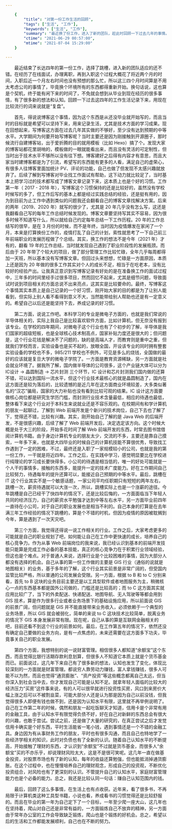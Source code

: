 ```yaml
---

    {
        "title": "对第一份工作生活的回顾",
        "tags": ["生活", "工作"],
        "keywords": ["生活", "工作"],
        "summary": "最近换了份工作，进入了新的团队，趁此时回顾一下过去几年的事情。",
        "ctime": "2021-06-29 00:57:00",
        "mtime": "2021-07-04 15:29:00"
    }

---
```


　　最近结束了长达四年的第一份工作，选择了跳槽，进入新的团队适应的还不错。在经历了在线面试，办理离职，再到入职这个过程大概花了将近两个月的时间，入职后近一个月左右时间也没有预想的那么忙，所以这三四个月时间算是不用太考虑公司的事情了，毕竟换个环境所有的东西都得重新开始。换句话说，这也算是个契机，终于能有闲下来的时间了，不免就会想到从毕业到现在经历的很多事情，有了很多新的想法和认知。回顾一下过去这四年的工作生活记录下来，用现在比较流行的词来说就是“复盘”。

　　首先，得说说博客这个事情，因为这个东西是从还没毕业就开始写的，而且当时的目标就是希望可以坚持下来，用来记录生活，尤其是技术方面的学习成果。现在回想起来，写博客这方面在过去几年其实做的不够好，至少没有达到预期的中等水平。大学期间为何要开始写博客呢？当时主要还是因为刚接触到开源圈子，那时候流行自建博客站，出于爱折腾的目的就用模板（比如 Hexo）搞了个。发现大家的博客站都花里胡哨的，模板做的一眼就能看出来，而且没有灵活的可定制性，但当时出于技术水平不够所以没有往下想。博客建好之后得有内容才有意思，而且大家当时建博客都是为了引流，希望写的东西能有更多的人看，满足自己的虚荣心，有很多人往博客里面加统计 PV、评论的功能，自己也做了但发现不太感兴趣就放弃了。后续了解到写博客对毕业找工作面试有帮助，这下动力就比较足了，当时基本上把学习过的技术都写成了博客文章记录下来，这本质上也是个好的习惯。工作第一年（ 2017 - 2018 年），写博客这个习惯保持的还是比较好的，虽然没有学校时候写的多了，但工作后写的基本上都是经过实践总结的经验，还是挺有用的，因为到目前为止工作中遇到类似的问题我还会翻看自己的博客文章找解决方案。后来的两年（2019、2020 年）就写的很少了，尤其是 20 年几乎没有怎么写，这还是我翻看自己写的每年工作总结时候发现的。博客文章要坚持写其实不容易，因为很多时候不知道写什么，所以就给自己约定每年总结一下工作历程。20 年的工作总结写的很早，是在 3 月份的时候，而不是年终，当时因为疫情爆发在家闲了一个月，本来是打算换份工作的，疫情打乱了自己的计划，索性就思考了一下自己前三年前端职业的发展历程做了个总结。其实，换工作的想法不是今年（2021 年）才有的，翻看 19 年的工作总结，当时就发现自己遇到了职业阶段性的发展瓶颈。而后由于 20 年带了个较大的项目，做了部分管理工作比较忙碌，全年几乎每周都得加一天班，所以基本没有写博客文章。但回过头来想想，忙碌是一方面原因，本质上还是因为 20 年做的很多工作其实对个人的成长不足，相当于在吃老本，没有比较好的经验产出。让我真正意识到写博客记录有好处的是在准备换工作的面试过程中，三年多的时间里经手过很多项目，然而回忆不起来，尤其是细节问题，导致面试时说到项目相关的方面总说不出来亮点，这其实是比较要命的。最终，写博客这个事情其实本质上是自己记录的一个好习惯，刚开始大家的目的都是为了让别人能看到，但实际上别人看不看得到意义不大，当然能带给别人帮助也还是有一定意义的。希望自己以后还是能坚持下去，养成记录的好习惯。

　　第二方面，说说工作吧。本科学习的专业是微电子方面的，也就是我们常说的半导体相关的，实际上我自己是比较喜欢软件方面，比如计算机，但无奈没有报到该专业。在学校的四年期间，对微电子这个行业也有了个初步的了解，半导体是我们国家的超级短板，也是全球核心技术制高点，国家补贴力度还是很大的；但问题是，这个行业花钱是解决不了问题的，缺的是高端人才，而教育则是重中之重，但就我们学校而言，实验设备也是买不起的，放眼全国，开设该专业的同时拥有整套实验设备的学校也不多，985/211 学校也不例外，可见是多么的烧钱，全国做的最好的应该就是复旦大学的微电子学院了。一方面是教育资源稀缺，另一方面就是社会就业环境了。据我所了解，国内做半导体的公司很多，这个产业链大体可以分为 IC设计 -> 晶圆制造 -> 芯片封测 三个环节，IC 设计和芯片封测我们国内做的还算不错，可以达到国际一流水平，但这个行业技术最核心的就是晶圆制造了，国内在这方面还是较为落后的，比较遗憾的是近几年在这方面商业环境较差，大多类似著名的“汉芯”骗局，国家的大力补贴也没有看到比较可观的结果。IC 设计这方面要做核心岗位都是研究生学历门槛，而封测行业技术含量最低，相应的待遇也最低，整体看下来这个行业对于本科生来说就业还是不容乐观的。在校期间有和学计算机的朋友一起聊过，了解到 Web 前端开发是个新兴的技术岗位，自己下去也了解了下，觉得还不错，比较有兴趣。其实，刚开始自己了解的是 Java Web 的后端开发，不是很感兴趣，后续了解了 Web 前端开发后，决定选定该方向。这个时候大概是处于大三的阶段，开始多花时间了解 Web 前端开发的东西，时常去图书馆借阅计算机书籍。由于身边计算机专业的朋友太少，交流的不多，主要还是靠自己摸索，一年多下来，也就是大四毕业的时候自己的计算机技能不算很优秀，导致找工作遇到了一定的困难，不过，最终还是入职了一家规模较小的公司，也就是我的第一份工作，一干就是将近四年。工作之后，在实践中学习，感觉明显要比在学校进行纯理论的学习成长要快得多。小公司的待遇是相当低的，唯一的好处可能就是一个人干的事情多，接触的东西多，能提升一定的技术广度能力。好在工作期间自己比较努力，待遇每年的提升还算可以，能接近自己预期的中等水平。最后，跳槽在 IT 这个行业其实不是一个敏感话题，一家公司平均任职期只有短短的两年左右，跳槽一次，薪资待遇就可以大涨一次，所以，跳槽实际上也是一个涨薪的途径。今年跳槽是自己已经干了快四年的情况下，还是比较后悔的，一方面面临当下年轻人共同的经济压力，自己的薪资水平勉强才达到中等左右水平，另一方面毕业前四年一直待在小公司，对于自己的职业发展也是相当不利的。自己本身的打算是在去年满三年工作经验的情况下跳槽的，算是个不错的时机，但因为疫情的原因被耽搁到今年，算是遇到了一次天灾吧。

　　第三个方面，我觉得还得说一说工作相关的行业。工作之后，大家考虑更多的可能就是自己的职业规划了吧，如何能让自己在工作中更快速的成长，培养自己的核心竞争力。作为从事 Web 前端岗位的我来说，我已经认识到基本的前端开发技能只能算是完成工作必备的基本技能，真正的核心竞争力在于积累行业领域经验，但这也是个难点。对于普通人来说，选择行业是个比较困难的事情，因为大部分人都没有选择的机会。自己从事的第一份工作做的主要是 GIS 行业（通俗的说就是地图相关）的业务，基于多年的了解，这个行业其实前景是非常广阔的，但受国内监管比较严格，所以普通的公司发展会受限。另一方面，根据 to B 和 to C 分别来看，首先 to B 这块的业务目前主要还是以工具型软件或者地图服务为主，稍微核心一点的东西基本都是国外公司做的，门槛还是比较高的；而 to C 这方面其实就应用比较广了，当下的外卖配送、快递配送、地图导航、无人驾驶等等都会用到 GIS 技术，算是作为很多行业或者业务场景下的基础设施应用，所以前面说 GIS 的前景广阔，但问题就是 GIS 并不能直接带来业务收入，必须依赖于一个典型的业务场景，所以 GIS 就会被弱化，简单的来说 to C 这块技术比较简单，脱离业务的情况下 GIS 本身发展非常有限。现在呢，自己从事的算是互联网金融相关的吧，目前还看不到这个行业的前景如何。最后，在工作第五年的情况下，依然还没有确定自己要做的业务方向，是有一点焦虑的，未来还需要在这方面多下功夫，毕竟事关自己的职业发展。

　　第四个方面，我想特别的说一说财富管理。相信很多人都知道“余额宝”这个东西，而且觉得比银行活期存款利息划算，但很多人不知道它本质上就是个货币基金而已。前面说过，这几年下来自己有了很多新的想法，认知也发生了变化，体现比较深刻的一方面就是财富管理。都说穷人靠劳动力赚钱，富人拿钱赚钱，很多人可能不以为然，而且也觉得“通货膨胀”、“资产投资”等这些概念都离自己太远，但当你深入到社会当中去，你才发现自己可能是认知不足。就拿年轻人面临的比较大的经济压力“买房”这件事来说，有的人可以很早就进行投资性买房，风口到来房价大幅上涨之后可以不被割韭菜，可能大部分人还是认为那是因为自己以前没钱，但我觉得很多人即便有钱也做不到，还是因为认知水平有限，这里就不再举例说明了。自己在工作第二年的时候，偶然和朋友一起吃饭聊天才知道，信用卡是个非常有用的金融工具，由于认知水平有限觉得负债不好，好在自己对新鲜的东西总会有很大的兴趣，也敢于尝试。尝试之前，还是做了大量的研究的，在真正尝试之后才发觉信用卡确实是个好东西，平时生活能省一笔小钱，遇到事情还是一个不错的金融工具。身边因为有从事财务工作的朋友，平时也有很多沟通，而且自己也特地学了一些经济学相关的知识，此时对负债也有了全新的认识。随着自己认知水平的不断提高，开始接触了理财的东西，才认识到“余额宝”不过就是货币基金，而很多人“余额宝”买的不亦乐乎，却说理财风险太大，这是不是很可笑呢。这几年一直在做基金投资，对股票市场也有了新的认知，每年的收益还算勉强，但也能抵消掉通货膨胀。在这个过程中，也在慢慢培养自己的理财观念，形成自己的投资观，不断优化投资组合，对风险也有了更深刻的认识。不管提升自己的认知水平，家庭财富管理能力也是个必备的能力。总之，我还是比较认同一句话：赚自己认知范围内的钱。

　　最后，回顾了这么多事情，在生活上也有点收获。近年来，看了很多书，不再局限于计算机类这种工具型书籍，小说也看，养成看书的习惯觉得还是比较舒服的。而且在毕业的第一年为自己定下了一个目标，一年至少爬一座大山，这几年也在坚持着，爬山对自己还是非常有益的，一方面锻炼自己不放弃的精神，另一方面由于常年办公室的工作会导致缺乏锻炼，爬山也是个锻炼的好机会。总之，希望以后的生活和工作都能发展顺利，自己也在不断的努力。

